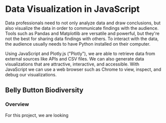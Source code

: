 # Data Visualization in JavaScript
Data professionals need to not only analyze data and draw conclusions, but also visualize the data in order to communicate findings with the audience. Tools such as Pandas and Matplotlib are versatile and powerful, but they're not the best for sharing data findings with others. To interact with the data, the audience usually needs to have Python installed on their computer.

Using JavaScript and Plotly.js ("Plotly"), we are able to retrieve data from external sources like APIs and CSV files. We can also generate data visualizations that are attractive, interactive, and accessible. With JavaScript we can use a web browser such as Chrome to view, inspect, and debug our visualizations.

## Belly Button Biodiversity
### Overview
For this project, we are looking 
